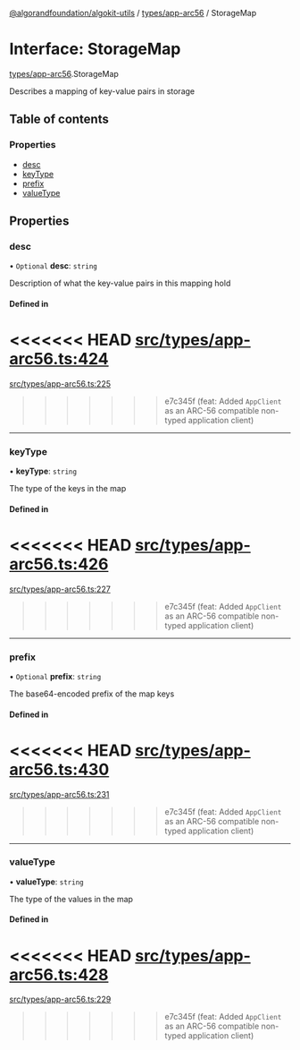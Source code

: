 [@algorandfoundation/algokit-utils](../README.md) / [types/app-arc56](../modules/types_app_arc56.md) / StorageMap

# Interface: StorageMap

[types/app-arc56](../modules/types_app_arc56.md).StorageMap

Describes a mapping of key-value pairs in storage

## Table of contents

### Properties

- [desc](types_app_arc56.StorageMap.md#desc)
- [keyType](types_app_arc56.StorageMap.md#keytype)
- [prefix](types_app_arc56.StorageMap.md#prefix)
- [valueType](types_app_arc56.StorageMap.md#valuetype)

## Properties

### desc

• `Optional` **desc**: `string`

Description of what the key-value pairs in this mapping hold

#### Defined in

<<<<<<< HEAD
[src/types/app-arc56.ts:424](https://github.com/algorandfoundation/algokit-utils-ts/blob/main/src/types/app-arc56.ts#L424)
=======
[src/types/app-arc56.ts:225](https://github.com/algorandfoundation/algokit-utils-ts/blob/main/src/types/app-arc56.ts#L225)
>>>>>>> e7c345f (feat: Added `AppClient` as an ARC-56 compatible non-typed application client)

___

### keyType

• **keyType**: `string`

The type of the keys in the map

#### Defined in

<<<<<<< HEAD
[src/types/app-arc56.ts:426](https://github.com/algorandfoundation/algokit-utils-ts/blob/main/src/types/app-arc56.ts#L426)
=======
[src/types/app-arc56.ts:227](https://github.com/algorandfoundation/algokit-utils-ts/blob/main/src/types/app-arc56.ts#L227)
>>>>>>> e7c345f (feat: Added `AppClient` as an ARC-56 compatible non-typed application client)

___

### prefix

• `Optional` **prefix**: `string`

The base64-encoded prefix of the map keys

#### Defined in

<<<<<<< HEAD
[src/types/app-arc56.ts:430](https://github.com/algorandfoundation/algokit-utils-ts/blob/main/src/types/app-arc56.ts#L430)
=======
[src/types/app-arc56.ts:231](https://github.com/algorandfoundation/algokit-utils-ts/blob/main/src/types/app-arc56.ts#L231)
>>>>>>> e7c345f (feat: Added `AppClient` as an ARC-56 compatible non-typed application client)

___

### valueType

• **valueType**: `string`

The type of the values in the map

#### Defined in

<<<<<<< HEAD
[src/types/app-arc56.ts:428](https://github.com/algorandfoundation/algokit-utils-ts/blob/main/src/types/app-arc56.ts#L428)
=======
[src/types/app-arc56.ts:229](https://github.com/algorandfoundation/algokit-utils-ts/blob/main/src/types/app-arc56.ts#L229)
>>>>>>> e7c345f (feat: Added `AppClient` as an ARC-56 compatible non-typed application client)
